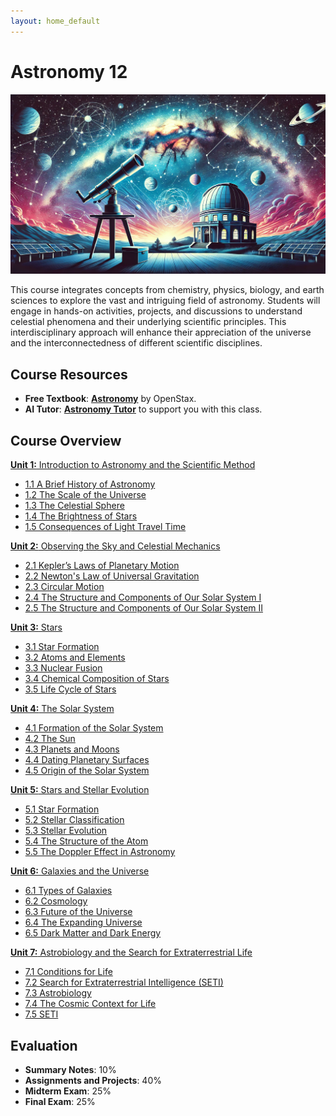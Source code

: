 ```yaml
---
layout: home_default
---
```


# Astronomy 12

![Banner Image](./images/course_banner.png)

This course integrates concepts from chemistry, physics, biology, and earth sciences to explore the vast and intriguing field of astronomy. Students will engage in hands-on activities, projects, and discussions to understand celestial phenomena and their underlying scientific principles. This interdisciplinary approach will enhance their appreciation of the universe and the interconnectedness of different scientific disciplines.

## Course Resources

- **Free Textbook**: [**Astronomy**](https://openstax.org/books/astronomy/pages/1-introduction) by OpenStax.
- **AI Tutor**: [**Astronomy Tutor**](https://chatgpt.com/g/g-10CjMHMvk-astronomy-tutor) to support you with this class.

## Course Overview

[**Unit 1:** Introduction to Astronomy and the Scientific Method](./md_files/Unit1_README.html)
   - [1.1 A Brief History of Astronomy](./md_files/1_1_history.html)
   - [1.2 The Scale of the Universe](./md_files/1_2_scale.html)
   - [1.3 The Celestial Sphere](./md_files/1_3_the_sky.html)
   - [1.4 The Brightness of Stars](./md_files/1_4_brightness.html)
   - [1.5 Consequences of Light Travel Time](./md_files/1_5_light_travel.html)

[**Unit 2:** Observing the Sky and Celestial Mechanics](./md_files/Unit2_README.html)
   - [2.1 Kepler’s Laws of Planetary Motion](./md_files/2_1_keplers_laws.html)
   - [2.2 Newton's Law of Universal Gravitation](./md_files/2_2_gravity.html)
   - [2.3 Circular Motion](./md_files/2_3_circular_motion.html)
   - [2.4 The Structure and Components of Our Solar System I](./md_files/2_4_solar_system_1.html)
   - [2.5 The Structure and Components of Our Solar System II](./md_files/2_5_solar_system_2.html)

[**Unit 3:** Stars](./md_files/Unit3_README.html)
   - [3.1 Star Formation](./md_files/3_1_star_formation.html)
   - [3.2 Atoms and Elements](./md_files/3_2_atoms_particles.html)
   - [3.3 Nuclear Fusion](./md_files/3_3_nuclear_fusion.html)
   - [3.4 Chemical Composition of Stars](./md_files/3_4_chemical_composition.html)
   - [3.5 Life Cycle of Stars](./md_files/3_5_life_cycle.html)


[**Unit 4:** The Solar System](./md_files/Unit4_README.html)
   - [4.1 Formation of the Solar System](./md_files/4_1_solar_system_formation.html)
   - [4.2 The Sun](./md_files/4_2_the_sun.html)
   - [4.3 Planets and Moons](./md_files/4_3_planets_moons.html)
   - [4.4 Dating Planetary Surfaces](./md_files/4_4_dating_surfaces.html)
   - [4.5 Origin of the Solar System](./md_files/4_5_solar_system_origin.html)

[**Unit 5:** Stars and Stellar Evolution](./md_files/Unit5_README.html)
   - [5.1 Star Formation](./md_files/5_1_star_formation.html)
   - [5.2 Stellar Classification](./md_files/5_2_stellar_classification.html)
   - [5.3 Stellar Evolution](./md_files/5_3_stellar_evolution.html)
   - [5.4 The Structure of the Atom](./md_files/5_4_atom_structure.html)
   - [5.5 The Doppler Effect in Astronomy](./md_files/5_5_doppler_effect.html)

[**Unit 6:** Galaxies and the Universe](./md_files/Unit6_README.html)
   - [6.1 Types of Galaxies](./md_files/6_1_galaxy_types.html)
   - [6.2 Cosmology](./md_files/6_2_cosmology.html)
   - [6.3 Future of the Universe](./md_files/6_3_universe_future.html)
   - [6.4 The Expanding Universe](./md_files/6_4_expanding_universe.html)
   - [6.5 Dark Matter and Dark Energy](./md_files/6_5_dark_matter_energy.html)

[**Unit 7:** Astrobiology and the Search for Extraterrestrial Life](./md_files/Unit7_README.html)
   - [7.1 Conditions for Life](./md_files/7_1_conditions_for_life.html)
   - [7.2 Search for Extraterrestrial Intelligence (SETI)](./md_files/7_2_seti.html)
   - [7.3 Astrobiology](./md_files/7_3_astrobiology.html)
   - [7.4 The Cosmic Context for Life](./md_files/7_4_cosmic_context.html)
   - [7.5 SETI](./md_files/7_5_seti.html)

## Evaluation
- **Summary Notes**: 10%
- **Assignments and Projects**: 40%
- **Midterm Exam**: 25%
- **Final Exam**: 25%
